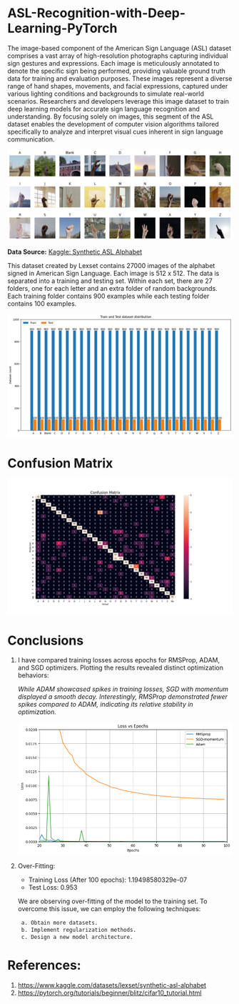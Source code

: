 # ASL-Recognition-with-Deep-Learning-PyTorch

The image-based component of the American Sign Language (ASL) dataset comprises a vast array of high-resolution photographs capturing individual sign gestures and expressions. Each image is meticulously annotated to denote the specific sign being performed, providing valuable ground truth data for training and evaluation purposes. These images represent a diverse range of hand shapes, movements, and facial expressions, captured under various lighting conditions and backgrounds to simulate real-world scenarios. Researchers and developers leverage this image dataset to train deep learning models for accurate sign language recognition and understanding. By focusing solely on images, this segment of the ASL dataset enables the development of computer vision algorithms tailored specifically to analyze and interpret visual cues inherent in sign language communication.

![ASL image with labels](./static/asl-image-labels.png)

**Data Source:** [Kaggle: Synthetic ASL Alphabet](https://www.kaggle.com/datasets/lexset/synthetic-asl-alphabet)

This dataset created by Lexset contains 27000 images of the alphabet signed in American Sign Language. Each image is 512 x 512. The data is separated into a training and testing set. Within each set, there are 27 folders, one for each letter and an extra folder of random backgrounds. Each training folder contains 900 examples while each testing folder contains 100 examples.

![Datasets distributions](./static/data-set-distribution.png)
# Confusion Matrix
![Confusion Matrix](./static/confusion_matrix.png)
# Conclusions
1. I have compared training losses across epochs for RMSProp, ADAM, and SGD optimizers. Plotting the results revealed distinct optimization behaviors: 

    *While ADAM showcased spikes in training losses, SGD with momentum displayed a smooth decay. Interestingly, RMSProp demonstrated fewer spikes compared to ADAM, indicating its relative stability in optimization.*

    ![Comparison Graph](./static/compare-loss-optimizers.png)
2. Over-Fitting:

    - Training Loss (After 100 epochs): 1.19498580329e-07
    - Test Loss: 0.953

    We are observing over-fitting of the model to the training set. To overcome this issue, we can employ the following techniques:

        a. Obtain more datasets.
        b. Implement regularization methods.
        c. Design a new model architecture.



# References:

1. https://www.kaggle.com/datasets/lexset/synthetic-asl-alphabet
2. https://pytorch.org/tutorials/beginner/blitz/cifar10_tutorial.html
